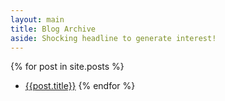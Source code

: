 ```yaml
---
layout: main
title: Blog Archive
aside: Shocking headline to generate interest!
---
```


{% for post in site.posts %}
* <a href="{{post.url}}">{{post.title}}</a>
{% endfor %}